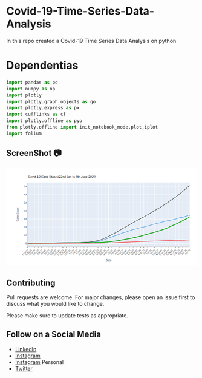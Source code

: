 # Covid-19-Time-Series-Data-Analysis
In this repo created a Covid-19 Time Series Data Analysis on python

# Dependentias
```python
import pandas as pd
import numpy as np
import plotly
import plotly.graph_objects as go
import plotly.express as px
import cufflinks as cf
import plotly.offline as pyo
from plotly.offline import init_notebook_mode,plot,iplot
import folium

```

## ScreenShot :camera:
![](https://github.com/yogeshnile/Covid-19-Time-Series-Data-Analysis/blob/master/Image/1.png)

## Contributing
Pull requests are welcome. For major changes, please open an issue first to discuss what you would like to change.

Please make sure to update tests as appropriate.

## Follow on a Social Media
- [LinkedIn](https://bit.ly/2Ky3ho6)
- [Instagram](https://bit.ly/3b9Qeo4)
- [Instagram](https://bit.ly/32SXHV0) Personal
- [Twitter](https://bit.ly/3dbLJLC)
